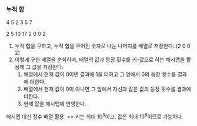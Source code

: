 ### 누적 합

4 5
2 3 5 7

2 5 10 17
2 0 0 2

1. 누적 합을 구하고, 누적 합을 주어진 숫자로 나눈 나머지를 배열로 저장한다. (2 0 0 2)
1. 이렇게 구한 배열을 순회하며, 배열의 값과 등장 횟수를 키-값으로 하는 해시맵을 활용해 그 값을 저장한다.
   1. 배열에서 현재 값이 0이면 결과에 1을 더하고 그 앞에서 0의 등장 횟수를 결과에 더한다.
   1. 배열에서 현재 값이 0이 아니면 그 앞에서 자신과 같은 값의 등장 횟수를 결과에 더한다.
   1. 현재 값을 해시맵에 반영한다.

해시맵 대신 정수 배열 활용. => 키는 최대 $10^3$이고, 값은 최대 $10^6$이므로 가능하다.
